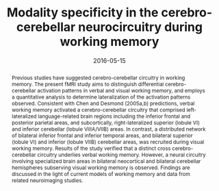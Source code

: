 ---
abstract: 'Previous studies have suggested cerebro-cerebellar circuitry in working memory. The present fMRI study aims to distinguish differential cerebro-cerebellar activation patterns in verbal and visual working memory, and employs a quantitative analysis to determine lateralization of the activation patterns observed. Consistent with Chen and Desmond (2005a,b) predictions, verbal working memory activated a cerebro-cerebellar circuitry that comprised left-lateralized language-related brain regions including the inferior frontal and posterior parietal areas, and subcortically, right-lateralized superior (lobule VI) and inferior cerebellar (lobule VIIIA/VIIB) areas. In contrast, a distributed network of bilateral inferior frontal and inferior temporal areas, and bilateral superior (lobule VI) and inferior (lobule VIIB) cerebellar areas, was recruited during visual working memory. Results of the study verified that a distinct cross cerebro-cerebellar circuitry underlies verbal working memory. However, a neural circuitry involving specialized brain areas in bilateral neocortical and bilateral cerebellar hemispheres subserving visual working memory is observed. Findings are discussed in the light of current models of working memory and data from related neuroimaging studies.'
authors:
- H. B. Tommy Ng
- K. L. Cathy Kao
- Yeecheun Chan
- Effie Chew
- Kai-Hsiang Chuang
- Annabel-Chen
date: "2016-05-15"
doi: "10.1016/j.bbr.2016.02.027"
featured: false
projects: ["cerebellum"]
publication: 'Ng, H. B. T., Kao, K. L. C., Chan, Y. C., Chew, E., Chuang, K. H., & Chen, S. H. A. (2016). Modality specificity in the cerebro-cerebellar neurocircuitry during working memory. Behavioural Brain Research, 305, 164-173. doi:10.1016/j.bbr.2016.02.027'
publication_short: ""
publication_types:
- "2"
publishDate: ""
# summary: 
tags:
- Cerebellum
- Working Memory
- fMRI
title: 'Modality specificity in the cerebro-cerebellar neurocircuitry during working memory'
url_code: ""
url_dataset: ""
url_pdf: ""
url_poster: ""
url_project: ""
url_slides: ""
url_source: ""
url_video: ""
---